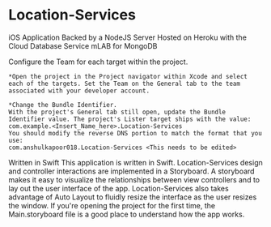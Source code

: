 # Location-Services

iOS Application Backed by a NodeJS Server Hosted on Heroku with the Cloud Database Service mLAB for MongoDB

Configure the Team for each target within the project.

    *Open the project in the Project navigator within Xcode and select each of the targets. Set the Team on the General tab to the team associated with your developer account.

    *Change the Bundle Identifier.
    With the project's General tab still open, update the Bundle Identifier value. The project's Lister target ships with the value: com.example.<Insert_Name_here>.Location-Services
    You should modify the reverse DNS portion to match the format that you use:
    com.anshulkapoor018.Location-Services <This needs to be edited>

Written in Swift
This application is written in Swift.
Location-Services design and controller interactions are implemented in a Storyboard. A storyboard makes it easy to visualize the relationships between view controllers and to lay out the user interface of the app. Location-Services also takes advantage of Auto Layout to fluidly resize the interface as the user resizes the window. If you're opening the project for the first time, the Main.storyboard file is a good place to understand how the app works.
